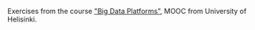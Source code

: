 Exercises from the course ["Big Data Platforms"](https://big-data-platforms-21.mooc.fi/), MOOC from University of Helisinki.

